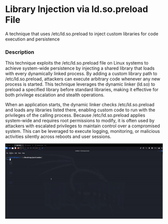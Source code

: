 # Library Injection via ld.so.preload File 
A technique that uses /etc/ld.so.preload to inject custom libraries for code execution and persistence
### Description
This technique exploits the /etc/ld.so.preload file on Linux systems to achieve system-wide persistence by injecting a shared library that loads with every dynamically linked process. By adding a custom library path to /etc/ld.so.preload, attackers can execute arbitrary code whenever any new process is started. This technique leverages the dynamic linker (ld.so) to preload a specified library before standard libraries, making it effective for both privilege escalation and stealth operations.

When an application starts, the dynamic linker checks /etc/ld.so.preload and loads any libraries listed there, enabling custom code to run with the privileges of the calling process. Because /etc/ld.so.preload applies system-wide and requires root permissions to modify, it is often used by attackers with escalated privileges to maintain control over a compromised system. This can be leveraged to execute logging, monitoring, or malicious activities silently across reboots and user sessions.
<p align="center">
  <img src="Video/etcldso.gif" alt="Master">
</p>
